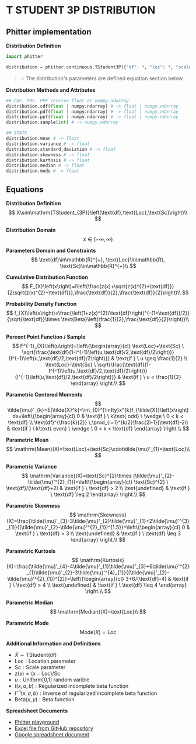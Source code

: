# T STUDENT 3P DISTRIBUTION

## Phitter implementation

**Distribution Definition**

```python
import phitter

distribution = phitter.continuous.TStudent3P({"df": *, "loc": *, "scale": *})
```

> 💡 The distribution's parameters are defined equation section below

**Distribution Methods and Attributes**

```python
## CDF, PDF, PPF receive float or numpy.ndarray.
distribution.cdf(float | numpy.ndarray) # -> float | numpy.ndarray
distribution.pdf(float | numpy.ndarray) # -> float | numpy.ndarray
distribution.ppf(float | numpy.ndarray) # -> float | numpy.ndarray
distribution.sample(int) # -> numpy.ndarray

## STATS
distribution.mean # -> float
distribution.variance # -> float
distribution.standard_deviation # -> float
distribution.skewness # -> float
distribution.kurtosis # -> float
distribution.median # -> float
distribution.mode # -> float
```

## Equations

**Distribution Definition**
$$ X\sim\mathrm{TStudent_{3P}}\left(\text{df},\text{Loc},\text{Sc}\right)\\ $$

**Distribution Domain**
$$ x\in\left(-\infty,\infty\right) $$

**Parameters Domain and Constraints**
$$ \text{df}\in\mathbb{R}^{+}, \text{Loc}\in\mathbb{R}, \text{Sc}\in\mathbb{R}^{+}\\ $$

**Cumulative Distribution Function**
$$ F_{X}\left(x\right)=I\left(\frac{z(x)+\sqrt{z(x)^{2}+\text{df}}}{2\sqrt{z(x)^{2}+\text{df}}},\frac{\text{df}}{2},\frac{\text{df}}{2}\right)\\ $$

**Probability Density Function**
$$ f_{X}\left(x\right)=\frac{\left(1+z(x)^{2}/\text{df}\right)^{-(1+\text{df})/2}}{\sqrt{\text{df}}\times \text{Beta}\left(\frac{1}{2},\frac{\text{df}}{2}\right)}\\ $$

**Percent Point Function / Sample**
$$ F^{-1}_{X}\left(u\right)=\left\{\begin{array}{cl} \text{Loc}+\text{Sc} \ \sqrt{\frac{\text{df}(1-I^{-1}\left(u,\text{df}/2,\text{df}/2\right))}{I^{-1}\left(u,\text{df}/2,\text{df}/2\right)}} & \text{if } \ u \geq \frac{1}{2} \\ \text{Loc}-\text{Sc} \ \sqrt{\frac{\text{df}(1-I^{-1}\left(u,\text{df}/2,\text{df}/2\right))}{I^{-1}\left(u,\text{df}/2,\text{df}/2\right)}} & \text{if } \ u < \frac{1}{2} \end{array} \right.\\ $$

**Parametric Centered Moments**
$$ \tilde{\mu}'_{k}=E[\tilde{X}^k]=\int_{0}^{\infty}x^{k}f_{\tilde{X}}\left(x\right)dx=\left\{\begin{array}{cl} 0 & \text{if } \ k\text{ odd} \ \wedge \ 0 < k < \text{df} \\ \text{df}^{\frac{k}{2}} \,\prod_{i=1}^{k/2}\frac{2i-1}{\text{df}-2i} & \text{if } \ k\text{ even} \ \wedge \ 0 < k < \text{df} \end{array} \right.\\ $$

**Parametric Mean**
$$ \mathrm{Mean}(X)=\text{Loc}+\text{Sc}\cdot\tilde{\mu}'_{1}=\text{Loc}\\ $$

**Parametric Variance**
$$ \mathrm{Variance}(X)=\text{Sc}^{2}\times (\tilde{\mu}'_{2}-\tilde{\mu}'^{2}_{1})=\left\{\begin{array}{cl} \text{Sc}^{2} \ \text{df}/(\text{df}+2) & \text{if } \ \text{df} > 2 \\ \text{undefined} & \text{if } \  \text{df} \leq 2 \end{array} \right.\\ $$

**Parametric Skewness**
$$ \mathrm{Skewness}(X)=\frac{\tilde{\mu}'_{3}-3\tilde{\mu}'_{2}\tilde{\mu}'_{1}+2\tilde{\mu}'^{3}_{1}}{(\tilde{\mu}'_{2}-\tilde{\mu}'^{2}_{1})^{1.5}}=\left\{\begin{array}{cl} 0 & \text{if } \ \text{df} > 3 \\ \text{undefined} & \text{if } \  \text{df} \leq 3 \end{array} \right.\\ $$

**Parametric Kurtosis**
$$ \mathrm{Kurtosis}(X)=\frac{\tilde{\mu}'_{4}-4\tilde{\mu}'_{1}\tilde{\mu}'_{3}+6\tilde{\mu}'^{2}_{1}\tilde{\mu}'_{2}-3\tilde{\mu}'^{4}_{1}}{(\tilde{\mu}'_{2}-\tilde{\mu}'^{2}_{1})^{2}}=\left\{\begin{array}{cl} 3+6/(\text{df}-4) & \text{if } \ \text{df} > 4 \\ \text{undefined} & \text{if } \ \text{df} \leq 4 \end{array} \right.\\ $$

**Parametric Median**
$$ \mathrm{Median}(X)=\text{Loc}\\ $$

**Parametric Mode**
$$ \mathrm{Mode}(X)=\text{Loc} $$

**Additional Information and Definitions**
- $\tilde{X}\sim\mathrm{TStudent}\left(\text{df}\right)$
- $\text{Loc}:\text{Location parameter}$
- $\text{Sc}:\text{Scale parameter}$
- $z\left(x\right)=\left(x-\text{Loc}\right)/\text{Sc}$
- $u:\text{Uniform[0,1] random varible}$
- $I\left(x,a,b\right):\text{Regularized incomplete beta function}$
- $I^{-1}\left(x,a,b\right):\text{Inverse of regularized incomplete beta function}$
- $\text{Beta}\left(x,y\right):\text{Beta function}$

**Spreadsheet Documents**

-   [Phitter playground](https://phitter.io/distributions/continuous/t_student_3p)
-   [Excel file from GitHub repository](https://github.com/phitterio/phitter-files/blob/main/continuous/t_student_3p.xlsx)
-   [Google spreadsheet document](https://docs.google.com/spreadsheets/d/1K8bpbc-0mwe0mvRYXUQmoE8vaTigciJWDS4CPXmJodU)
    